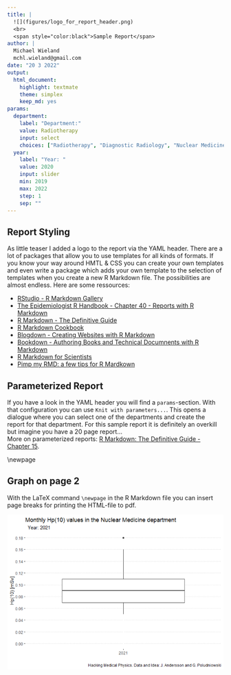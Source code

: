 ```yaml
---
title: |
  ![](figures/logo_for_report_header.png)  
  <br>
  <span style="color:black">Sample Report</span>
author: |
  Michael Wieland  
  mchl.wieland@gmail.com
date: "20 3 2022"
output: 
  html_document: 
    highlight: textmate
    theme: simplex
    keep_md: yes
params:
  department:
    label: "Department:"
    value: Radiotherapy
    input: select
    choices: ["Radiotherapy", "Diagnostic Radiology", "Nuclear Medicine"]
  year:
    label: "Year: "
    value: 2020
    input: slider
    min: 2019
    max: 2022
    step: 1
    sep: ""
---
```




## Report Styling
As little teaser I added a logo to the report via the YAML header. There are a lot of packages that allow you to use templates for all kinds of formats. If you know your way around HMTL & CSS you can create your own templates and even write a package which adds your own template to the selection of templates when you create a new R Markdown file. The possibilities are almost endless. Here are some ressources:  

* [RStudio - R Markdown Gallery](https://rmarkdown.rstudio.com/gallery.html)  
* [The Epidemiologist R Handbook - Chapter 40 - Reports with R Markdown](https://epirhandbook.com/en/reports-with-r-markdown.html)  
* [R Markdown - The Definitive Guide](https://bookdown.org/yihui/rmarkdown/)  
* [R Markdown Cookbook](https://bookdown.org/yihui/rmarkdown-cookbook/)  
* [Blogdown - Creating Websites with R Markdown](https://bookdown.org/yihui/blogdown/)  
* [Bookdown - Authoring Books and Technical Documnents with R Markdown](https://bookdown.org/yihui/bookdown/)  
* [R Markdown for Scientists](https://rmd4sci.njtierney.com/)  
* [Pimp my RMD: a few tips for R Mardkown](https://holtzy.github.io/Pimp-my-rmd/)  

## Parameterized Report
If you have a look in the YAML header you will find a `params`-section. With that configuration you can use `Knit with parameters...`. This opens a dialogue where you can select one of the departments and create the report for that department. For this sample report it is definitely an overkill but imagine you have a 20 page report...  
More on parameterized reports: [R Markdown: The Definitive Guide - Chapter 15](https://bookdown.org/yihui/rmarkdown/parameterized-reports.html).





\newpage

## Graph on page 2
With the LaTeX command `\newpage` in the R Markdown file you can insert page breaks for printing the HTML-file to pdf.

![](sample_report_files/figure-html/figure-1.png)<!-- -->





